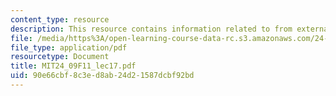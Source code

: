 ```yaml
---
content_type: resource
description: This resource contains information related to from externalism to perception.
file: /media/https%3A/open-learning-course-data-rc.s3.amazonaws.com/24-09-minds-and-machines-fall-2011/90e66cbf8c3ed8ab24d21587dcbf92bd_MIT24_09F11_lec17.pdf
file_type: application/pdf
resourcetype: Document
title: MIT24_09F11_lec17.pdf
uid: 90e66cbf-8c3e-d8ab-24d2-1587dcbf92bd
---
```


